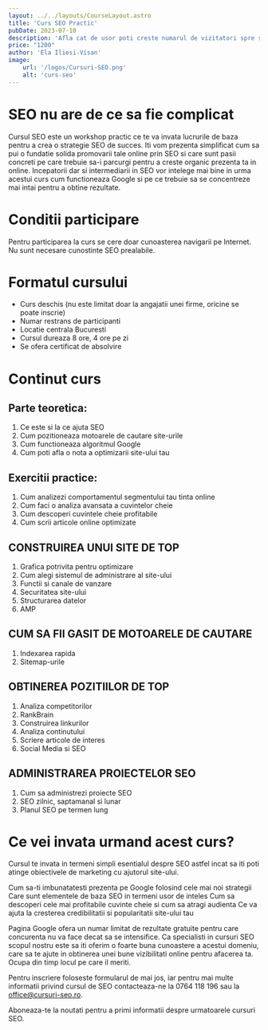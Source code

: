 ```yaml
---
layout: ../../layouts/CourseLayout.astro
title: 'Curs SEO Practic'
pubDate: 2023-07-10
description: 'Afla cat de usor poti creste numarul de vizitatori spre site-ul tau prin optimizarea pentru motoarele de cautare. Cursurile noastre SEO iti vor arata pasii simpli pe care trebuie sa ii urmezi pentru o pozitie buna in motoarele de cautare si pentru succesul afacerii tale online.'
price: "1200"
author: 'Ela Iliesi-Visan'
image:
    url: '/logos/Cursuri-SEO.png'
    alt: 'curs-seo'
---
```


# SEO nu are de ce sa fie complicat
Cursul SEO este un workshop practic ce te va invata lucrurile de baza pentru a crea o strategie SEO de succes. Iti vom prezenta simplificat cum sa pui o fundatie solida promovarii tale online prin SEO si care sunt pasii concreti pe care trebuie sa-i parcurgi pentru a creste organic prezenta ta in online. Incepatorii dar si intermediarii in SEO vor intelege mai bine in urma acestui curs cum functioneaza Google si pe ce trebuie sa se concentreze mai intai pentru a obtine rezultate.

# Conditii participare
Pentru participarea la curs se cere doar cunoasterea navigarii pe Internet. Nu sunt necesare cunostinte SEO prealabile.

# Formatul cursului
- Curs deschis (nu este limitat doar la angajatii unei firme, oricine se poate inscrie)
- Numar restrans de participanti
- Locatie centrala Bucuresti
- Cursul dureaza 8 ore, 4 ore pe zi
- Se ofera certificat de absolvire

# Continut curs

## Parte teoretica:

1. Ce este si la ce ajuta SEO
2. Cum pozitioneaza motoarele de cautare site-urile
3. Cum functioneaza algoritmul Google
4. Cum poti afla o nota a optimizarii site-ului tau

## Exercitii practice:

1. Cum analizezi comportamentul segmentului tau tinta online
2. Cum faci o analiza avansata a cuvintelor cheie
3. Cum descoperi cuvintele cheie profitabile
4. Cum scrii articole online optimizate

## CONSTRUIREA UNUI SITE DE TOP

1. Grafica potrivita pentru optimizare
2. Cum alegi sistemul de administrare al site-ului
3. Functii si canale de vanzare
4. Securitatea site-ului
5. Structurarea datelor
6. AMP

## CUM SA FII GASIT DE MOTOARELE DE CAUTARE

1. Indexarea rapida
2. Sitemap-urile

## OBTINEREA POZITIILOR DE TOP

1. Analiza competitorilor
2. RankBrain
3. Construirea linkurilor
4. Analiza continutului
5. Scriere articole de interes
6. Social Media si SEO

## ADMINISTRAREA PROIECTELOR SEO

1. Cum sa administrezi proiecte SEO
2. SEO zilnic, saptamanal si lunar
3. Planul SEO pe termen lung

# Ce vei invata urmand acest curs?

Cursul te invata in termeni simpli esentialul despre SEO astfel incat sa iti poti atinge obiectivele de marketing cu ajutorul site-ului.

Cum sa-ti imbunatatesti prezenta pe Google folosind cele mai noi strategii
Care sunt elementele de baza SEO in termeni usor de inteles
Cum sa descoperi cele mai profitabile cuvinte cheie si cum sa atragi audienta
Ce va ajuta la cresterea credibilitatii si popularitatii site-ului tau

Pagina Google ofera un numar limitat de rezultate gratuite pentru care concurenta nu va face decat sa se intensifice. Ca specialisti in cursuri SEO scopul nostru este sa iti oferim o foarte buna cunoastere a acestui domeniu, care sa te ajute in obtinerea unei bune vizibilitati online pentru afacerea ta. Ocupa din timp locul pe care il meriti.

Pentru inscriere foloseste formularul de mai jos, iar pentru mai multe informatii privind cursul de SEO contacteaza-ne la 0764 118 196 sau la office@cursuri-seo.ro.

Aboneaza-te la noutati pentru a primi informatii despre urmatoarele cursuri SEO.